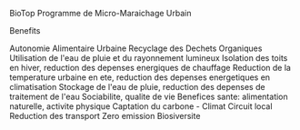 BioTop
Programme de Micro-Maraichage Urbain

Benefits

Autonomie Alimentaire Urbaine
Recyclage des Dechets Organiques
Utilisation de l'eau de pluie et du rayonnement lumineux
Isolation des toits en hiver, reduction des depenses energiques de chauffage
Reduction de la temperature urbaine en ete, reduction des depenses energetiques en climatisation
Stockage de l'eau de pluie, reduction des depenses de traitement de l'eau
Sociabilite, qualite de vie
Benefices sante: alimentation naturelle, activite physique
Captation du carbone - Climat
Circuit local
Reduction des transport
Zero emission
Biosiversite
